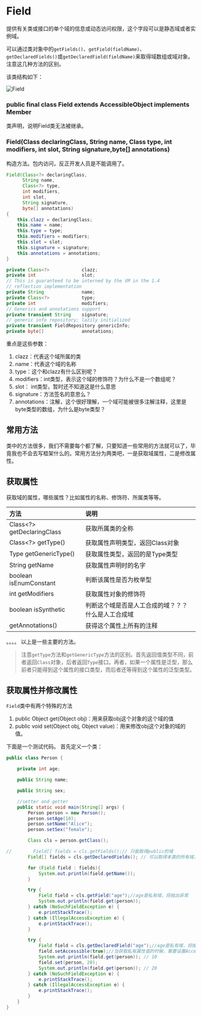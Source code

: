 # Field

提供有关类或接口的单个域的信息或动态访问权限，这个字段可以是静态域或者实例域。

可以通过类对象中的`getFields()`、`getField(fieldName)`、`getDeclaredFields()`或`getDeclaredField(fieldName)`来取得域数组或域对象。注意这几种方法的区别。

该类结构如下：

![Field](http://ovn0i3kdg.bkt.clouddn.com/Field.png)

### public final class Field extends AccessibleObject implements Member
类声明，说明Field类无法被继承。

### Field(Class<?> declaringClass, String name, Class<?> type, int modifiers, int slot, String signature,byte[] annotations)
构造方法。包内访问，反正开发人员是不能调用了。
```java
Field(Class<?> declaringClass,
      String name,
      Class<?> type,
      int modifiers,
      int slot,
      String signature,
      byte[] annotations)
{
    this.clazz = declaringClass;
    this.name = name;
    this.type = type;
    this.modifiers = modifiers;
    this.slot = slot;
    this.signature = signature;
    this.annotations = annotations;
}

private Class<?>            clazz;
private int                 slot;
// This is guaranteed to be interned by the VM in the 1.4
// reflection implementation
private String              name;
private Class<?>            type;
private int                 modifiers;
// Generics and annotations support
private transient String    signature;
// generic info repository; lazily initialized
private transient FieldRepository genericInfo;
private byte[]              annotations;
```
重点是这些参数：
1. clazz：代表这个域所属的类
2. name：代表这个域的名称
3. type：这个和clazz有什么区别呢？
4. modifiers：int类型，表示这个域的修饰符？为什么不是一个数组呢？
5. slot： int类型，暂时还不知道这是什么意思
6. signature：方法签名的意思么？
7. annotations：注解，这个很好理解，一个域可能被很多注解注释，这里是byte类型的数组，为什么是byte类型？


## 常用方法
类中的方法很多，我们不需要每个都了解，只要知道一些常用的方法就可以了，毕竟我也不会去写框架什么的。常用方法分为两类吧，一是获取域属性，二是修改属性。

## 获取属性
获取域的属性，哪些属性？比如属性的名称、修饰符、所属类等等。

| 方法 | 说明 |
| :------------- | :------------- |
| Class<?> getDeclaringClass | 获取所属类的全称    |
| Class<?> getType()  |获取属性声明类型，返回Class对象  |
|Type getGenericType()|获取属性类型，返回的是Type类型 |
|String getName   |  获取属性声明时的名字  |
|boolean isEnumConstant   | 判断该属性是否为枚举型  |
|int getModifiers   |  获取属性对象的修饰符 |
|boolean isSynthetic   |  判断这个域是否是人工合成的域？？？ 什么是人工合成域 |
|getAnnotations()    |   获得这个属性上所有的注释 |

。。。。
以上是一些主要的方法。

> 注意`getType`方法和`getGenericType`方法的区别。首先返回值类型不同，前者返回`Class`对象，后者返回`Type`接口。再者，如果一个属性是泛型，那么前者只能得到这个属性的接口类型，而后者还等得到这个属性的泛型类型。

## 获取属性并修改属性

`Field`类中有两个特殊的方法
1. public Object get(Object obj)：用来获取obj这个对象的这个域的值
2. public void set(Object obj, Object value)：用来修改obj这个对象的域的值。

下面是一个测试代码。
首先定义一个类：
```java
public class Person {

    private int age;

    public String name;

    public String sex;

    //setter and getter
    public static void main(String[] args) {
        Person person = new Person();
        person.setAge(10);
        person.setName("Alice");
        person.setSex("female");

        Class cls = person.getClass();

//        Field[] fields = cls.getFields();// 只能取得public的域
        Field[] fields = cls.getDeclaredFields(); // 可以取得本类的所有域，不限访问修饰符

        for (Field field : fields){
            System.out.println(field.getName());
        }

        try {
            Field field = cls.getField("age");//age是私有域，将抛出异常
            System.out.println(field.get(person));
        } catch (NoSuchFieldException e) {
            e.printStackTrace();
        } catch (IllegalAccessException e) {
            e.printStackTrace();
        }

        try {
            Field field = cls.getDeclaredField("age");//age是私有域，将抛出异常
            field.setAccessible(true);//当获取私有属性值的时候，需要设置Accessible为true
            System.out.println(field.get(person)); // 10
            field.set(person, 20);
            System.out.println(field.get(person)); // 20
        } catch (NoSuchFieldException e) {
            e.printStackTrace();
        } catch (IllegalAccessException e) {
            e.printStackTrace();
        }
    }
}


```
